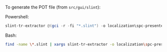 To generate the POT file (from `src/gui/slint`):

Powershell:
```powershell
slint-tr-extractor @(gci -r -fi "*.slint") -o localization\spc-presenter-rs.pot
```

Bash:
```bash
find -name \*.slint | xargs slint-tr-extractor -o localization\spc-presenter-rs.pot
```

